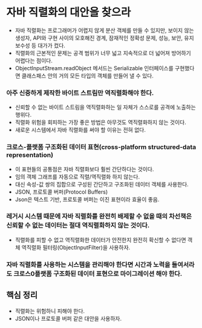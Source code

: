 # 자바 직렬화의 대안을 찾으라

- 자바 직렬화는 프로그래머가 어렵지 않게 분산 객체를 만들 수 있지만, 보이지 않는 생성자, API와 구현 사이의 모호해진 경계,
잠재적인 정확성 문제, 성능, 보안, 유지보수성 등 대가가 컸다.
- 직렬화의 근본적인 문제는 공격 범위가 너무 넓고 지속적으로 더 넓어져 방어하기 어렵다는 점이다.
- ObjectInputStream.readObject 메서드는 Serializable 인터페이스를 구현했다면 클래스패스 안의 거의 모든 타입의 객체를 만들어 낼 수 있다.

### 아주 신중하게 제작한 바이트 스트림만 역직렬화해야 한다.

- 신뢰할 수 없는 바이트 스트림을 역직렬화하는 일 자체가 스스로를 공격에 노출하는 행위다.
- 직렬화 위험을 회피하는 가장 좋은 방법은 아무것도 역직렬화하지 않는 것이다.
- 새로운 시스템에서 자바 직렬화를 써야 할 이유는 전혀 없다.

### 크로스-플랫폼 구조화된 데이터 표현(cross-platform structured-data representation)

- 이 표현들의 공통점은 자바 직렬화보다 훨씬 간단하다는 것이다.
- 임의 객체 그래프를 자동으로 직렬/역직렬화 하지 않는다.
- 대신 속성-값 쌍의 집합으로 구성된 간단하고 구조화된 데이터 객체를 사용한다.
- JSON, 프로토콜 버퍼(Protocol Buffers)
- Json은 텍스트 기반, 프로토콜 버퍼는 이진 표현이라 효율이 좋음.

### 레거시 시스템 때문에 자바 직렬화를 완전히 배제할 수 없을 때의 차선책은 신뢰할 수 없는 데이터는 절대 역직렬화하지 않는 것이다.

- 직렬화를 피할 수 없고 역직렬화한 데이터가 안전한지 완전히 확신할 수 없다면 객체 역직렬화 필터링(ObjectInputFilter)을 사용하자.

### 자바 직렬화를 사용하는 시스템을 관리해야 한다면 시간과 노력을 들여서라도 크로스0플랫폼 구조화된 데이터 표현으로 마이그레이션 해야 한다.

## 핵심 정리

- 직렬화는 위험하니 피해야 한다.
- JSON이나 프로토콜 버퍼 같은 대안을 사용하자.